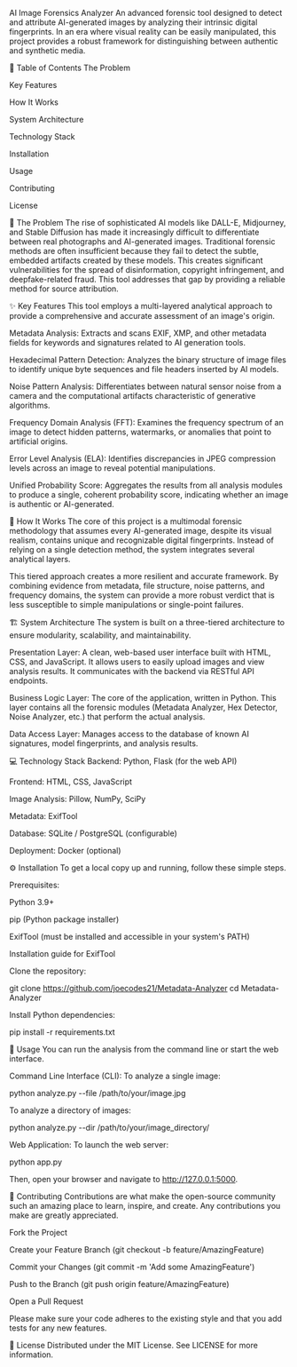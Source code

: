 AI Image Forensics Analyzer
An advanced forensic tool designed to detect and attribute AI-generated images by analyzing their intrinsic digital fingerprints. In an era where visual reality can be easily manipulated, this project provides a robust framework for distinguishing between authentic and synthetic media.

📖 Table of Contents
The Problem

Key Features

How It Works

System Architecture

Technology Stack

Installation

Usage

Contributing

License

🎯 The Problem
The rise of sophisticated AI models like DALL-E, Midjourney, and Stable Diffusion has made it increasingly difficult to differentiate between real photographs and AI-generated images. Traditional forensic methods are often insufficient because they fail to detect the subtle, embedded artifacts created by these models. This creates significant vulnerabilities for the spread of disinformation, copyright infringement, and deepfake-related fraud. This tool addresses that gap by providing a reliable method for source attribution.

✨ Key Features
This tool employs a multi-layered analytical approach to provide a comprehensive and accurate assessment of an image's origin.

Metadata Analysis: Extracts and scans EXIF, XMP, and other metadata fields for keywords and signatures related to AI generation tools.

Hexadecimal Pattern Detection: Analyzes the binary structure of image files to identify unique byte sequences and file headers inserted by AI models.

Noise Pattern Analysis: Differentiates between natural sensor noise from a camera and the computational artifacts characteristic of generative algorithms.

Frequency Domain Analysis (FFT): Examines the frequency spectrum of an image to detect hidden patterns, watermarks, or anomalies that point to artificial origins.

Error Level Analysis (ELA): Identifies discrepancies in JPEG compression levels across an image to reveal potential manipulations.

Unified Probability Score: Aggregates the results from all analysis modules to produce a single, coherent probability score, indicating whether an image is authentic or AI-generated.

🔬 How It Works
The core of this project is a multimodal forensic methodology that assumes every AI-generated image, despite its visual realism, contains unique and recognizable digital fingerprints. Instead of relying on a single detection method, the system integrates several analytical layers.

This tiered approach creates a more resilient and accurate framework. By combining evidence from metadata, file structure, noise patterns, and frequency domains, the system can provide a more robust verdict that is less susceptible to simple manipulations or single-point failures.

🏗️ System Architecture
The system is built on a three-tiered architecture to ensure modularity, scalability, and maintainability.

Presentation Layer: A clean, web-based user interface built with HTML, CSS, and JavaScript. It allows users to easily upload images and view analysis results. It communicates with the backend via RESTful API endpoints.

Business Logic Layer: The core of the application, written in Python. This layer contains all the forensic modules (Metadata Analyzer, Hex Detector, Noise Analyzer, etc.) that perform the actual analysis.

Data Access Layer: Manages access to the database of known AI signatures, model fingerprints, and analysis results.

💻 Technology Stack
Backend: Python, Flask (for the web API)

Frontend: HTML, CSS, JavaScript

Image Analysis: Pillow, NumPy, SciPy

Metadata: ExifTool

Database: SQLite / PostgreSQL (configurable)

Deployment: Docker (optional)

⚙️ Installation
To get a local copy up and running, follow these simple steps.

Prerequisites:

Python 3.9+

pip (Python package installer)

ExifTool (must be installed and accessible in your system's PATH)

Installation guide for ExifTool

Clone the repository:

git clone https://github.com/joecodes21/Metadata-Analyzer
cd Metadata-Analyzer

Install Python dependencies:

pip install -r requirements.txt

🚀 Usage
You can run the analysis from the command line or start the web interface.

Command Line Interface (CLI):
To analyze a single image:

python analyze.py --file /path/to/your/image.jpg

To analyze a directory of images:

python analyze.py --dir /path/to/your/image_directory/

Web Application:
To launch the web server:

python app.py

Then, open your browser and navigate to http://127.0.0.1:5000.

🤝 Contributing
Contributions are what make the open-source community such an amazing place to learn, inspire, and create. Any contributions you make are greatly appreciated.

Fork the Project

Create your Feature Branch (git checkout -b feature/AmazingFeature)

Commit your Changes (git commit -m 'Add some AmazingFeature')

Push to the Branch (git push origin feature/AmazingFeature)

Open a Pull Request

Please make sure your code adheres to the existing style and that you add tests for any new features.

📄 License
Distributed under the MIT License. See LICENSE for more information.
